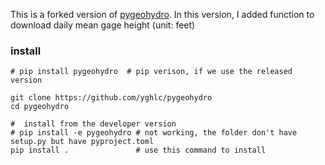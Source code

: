 
This is a forked version of [pygeohydro](https://github.com/hyriver/pygeohydro). 
In this version, I added function to download daily mean gage height (unit: feet)


### install 
```
# pip install pygeohydro  # pip verison, if we use the released version 

git clone https://github.com/yghlc/pygeohydro 
cd pygeohydro 

#  install from the developer version
# pip install -e pygeohydro # not working, the folder don't have setup.py but have pyproject.toml
pip install .               # use this command to install 

```


